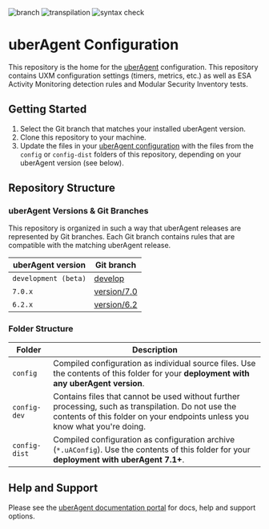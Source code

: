 
[comment]: # (BADGE_SECTION_START)

![branch](https://img.shields.io/badge/branch-testing/7.1-blue) ![transpilation](https://img.shields.io/badge/MSI%20transpilation-17%20success%2C%200%20failed%2C%2017%20processed-green) ![syntax check](https://img.shields.io/badge/MSI%20syntax%20check-0%20errors%2C%200%20warnings%2C%200%20notes-green)

[comment]: # (BADGE_SECTION_END)

# uberAgent Configuration

This repository is the home for the [uberAgent](https://uberagent.com/) configuration. This repository contains UXM configuration settings (timers, metrics, etc.) as well as ESA Activity Monitoring detection rules and Modular Security Inventory tests.

## Getting Started

1. Select the Git branch that matches your installed uberAgent version.
2. Clone this repository to your machine.
3. Update the files in your [uberAgent configuration](https://uberagent.com/docs/uberagent/latest/planning/configuration-options/) with the files from the `config` or `config-dist` folders of this repository, depending on your uberAgent version (see below).

## Repository Structure

### uberAgent Versions & Git Branches

This repository is organized in such a way that uberAgent releases are represented by Git branches. Each Git branch contains rules that are compatible with the matching uberAgent release.

| uberAgent version | Git branch |
| ------- | --------------------- |
| `development (beta)` | [develop](../../tree/develop) |
| `7.0.x` | [version/7.0](../../tree/version/7.0) |
| `6.2.x` | [version/6.2](../../tree/version/6.2) |

### Folder Structure

| Folder        | Description                                                  |
| ------------- | ------------------------------------------------------------ |
| `config`      | Compiled configuration as individual source files. Use the contents of this folder for your **deployment with any uberAgent version**. |
| `config-dev`  | Contains files that cannot be used without further processing, such as transpilation. Do not use the contents of this folder on your endpoints unless you know what you're doing. |
| `config-dist` | Compiled configuration as configuration archive (`*.uAConfig`). Use the contents of this folder for your **deployment with uberAgent 7.1+**. |

## Help and Support

Please see the [uberAgent documentation portal](https://uberagent.com/docs/) for docs, help and support options.
